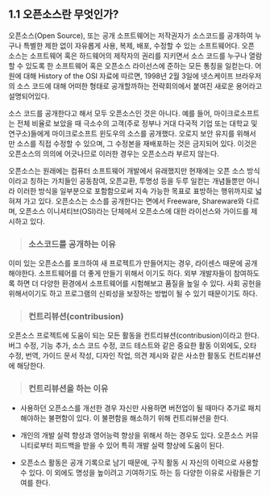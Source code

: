 ## 1.1 오픈소스란 무엇인가?

오픈소스\(Open Source\), 또는 공개 소프트웨어는 저작권자가 소스코드를 공개하여 누구나 특별한 제한 없이 자유롭게 사용, 복제, 배포, 수정할 수 있는 소프트웨어다. 오픈 소스는 소프트웨어 혹은 하드웨어의 제작자의 권리를 지키면서 소스 코드를 누구나 열람할 수 있도록 한 소프트웨어 혹은 오픈소스 라이선스에 준하는 모든 통칭을 일컫는다. 어원에 대해 History of the OSI 자료에 따르면, 1998년 2월 3일에 넷스케이프 브라우저의 소스 코드에 대해 어떠한 형태로 공개할까하는 전략회의에서 붙여진 새로운 용어라고 설명되어있다.

소스 코드를 공개한다고 해서 모두 오픈소스인 것은 아니다. 예를 들어, 마이크로소프트는 전체 비율로 보았을 때 극소수의 고객\(주로 정부나 거대 다국적 기업 또는 대학교 및 연구소\)들에게 마이크로소프트 윈도우의 소스를 공개했다. 오로지 보안 유지를 위해서만 소스를 직접 수정할 수 있으며, 그 수정본을 재배포하는 것은 금지되어 있다. 이것은 오픈소스의 의의에 어긋나므로 이러한 경우는 오픈소스라 부르지 않는다.

오픈소스는 원래에는 컴퓨터 소프트웨어 개발에서 유래했지만 현재에는 오픈 소스 방식이라고 칭하는 가치들인 공동참여, 오픈교환, 투명성 등을 두루 일컫는 개념들뿐만 아니라 이러한 방식을 일부분으로 포함함으로써 지속 가능한 목표로 표방하는 행위까지로 넓혀져 가고 있다. 오픈소스는 소스를 공개한다는 면에서 Freeware, Shareware와 다르며, 오픈소스 이니셔티브\(OSI\)라는 단체에서 오픈소스에 대한 라이선스와 가이드를 제시하고 있다.

> ### 소스코드를 공개하는 이유

이미 있는 오픈소스를 포크하여 새 프로젝트가 만들어지는 경우, 라이센스 때문에 공개해야한다. 소프트웨어를 더 좋게 만들기 위해서 이기도 하다. 외부 개발자들이 참여하도록 하면 더 다양한 환경에서 소프트웨어를 시험해보고 품질을 높일 수 있다. 사회 공헌을 위해서이기도 하고 프로그램의 신뢰성을 보장하는 방법이 될 수 있기 때문이기도 하다.

> ### 컨트리뷰션\(contribusion\)

오픈소스 프로젝트에 도움이 되는 모든 활동을 컨트리뷰션\(contribusion\)이라고 한다. 버그 수정, 기능 추가, 소스 코드 수정, 코드 테스트와 같은 중요한 활동 이외에도, 오타 수정, 번역, 가이드 문서 작성, 디자인 작업, 의견 제시와 같은 사소한 활동도 컨트리뷰션에 해당한다.

> ### 컨트리뷰션을 하는 이유

* 사용하던 오픈소스를 개선한 경우 자신만 사용하면 버전업이 될 때마다 추가로 패치해야하는 불편함이 있다. 이 불편함을 해소하기 위해 컨트리뷰션을 한다.

* 개인의 개발 실력 향상과 영어능력 향상을 위해서 하는 경우도 있다. 오픈소스 커뮤니티로부터 피드백을 받을 수 있어 특히 개발 실력 향상에 도움이 된다.

* 오픈소스 활동은 공개 기록으로 남기 때문에, 구직 활동 시 자신의 이력으로 사용할 수 있다. 이 외에도 명성을 높이려고 기여하기도 하는 등 다양한 이유로 사람들은 기여를 한다.






